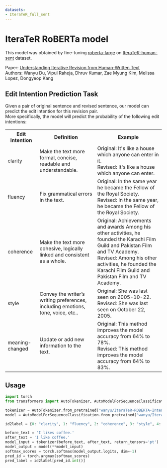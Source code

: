```yaml
---
datasets:
- IteraTeR_full_sent
---
```


# IteraTeR RoBERTa model
This model was obtained by fine-tuning [roberta-large](https://huggingface.co/roberta-large) on [IteraTeR-human-sent](https://huggingface.co/datasets/wanyu/IteraTeR_human_sent) dataset.

Paper: [Understanding Iterative Revision from Human-Written Text](https://arxiv.org/abs/2203.03802) <br>
Authors: Wanyu Du, Vipul Raheja, Dhruv Kumar, Zae Myung Kim, Melissa Lopez, Dongyeop Kang

## Edit Intention Prediction Task
Given a pair of original sentence and revised sentence, our model can predict the edit intention for this revision pair.<br>
More specifically, the model will predict the probability of the following edit intentions:
<table>
  <tr>
    <th>Edit Intention</th>
    <th>Definition</th>
    <th>Example</th>
  </tr>
  <tr>
    <td>clarity</td>
    <td>Make the text more formal, concise, readable and understandable.</td>
    <td>
    Original: It's like a house which anyone can enter in it. <br>
    Revised: It's like a house which anyone can enter.
    </td>
  </tr>
  <tr>
    <td>fluency</td>
    <td>Fix grammatical errors in the text.</td>
    <td>
    Original: In the same year he became the Fellow of the Royal Society. <br>
    Revised: In the same year, he became the Fellow of the Royal Society.
    </td>
  </tr>
  <tr>
    <td>coherence</td>
    <td>Make the text more cohesive, logically linked and consistent as a whole.</td>
    <td>
    Original: Achievements and awards Among his other activities, he founded the Karachi Film Guild and Pakistan Film and TV Academy. <br>
    Revised: Among his other activities, he founded the Karachi Film Guild and Pakistan Film and TV Academy.
    </td>
  </tr>
  <tr>
    <td>style</td>
    <td>Convey the writer’s writing preferences, including emotions, tone, voice, etc..</td>
    <td>
    Original: She was last seen on 2005-10-22. <br>
    Revised: She was last seen on October 22, 2005.
    </td>
  </tr>
  <tr>
    <td>meaning-changed</td>
    <td>Update or add new information to the text.</td>
    <td>
    Original: This method improves the model accuracy from 64% to 78%. <br>
    Revised: This method improves the model accuracy from 64% to 83%.
    </td>
  </tr>
</table>



## Usage
```python
import torch
from transformers import AutoTokenizer, AutoModelForSequenceClassification

tokenizer = AutoTokenizer.from_pretrained("wanyu/IteraTeR-ROBERTA-Intention-Classifier")
model = AutoModelForSequenceClassification.from_pretrained("wanyu/IteraTeR-ROBERTA-Intention-Classifier")

id2label = {0: "clarity", 1: "fluency", 2: "coherence", 3: "style", 4: "meaning-changed"}

before_text = 'I likes coffee.'
after_text = 'I like coffee.'
model_input = tokenizer(before_text, after_text, return_tensors='pt')
model_output = model(**model_input)
softmax_scores = torch.softmax(model_output.logits, dim=-1)
pred_id = torch.argmax(softmax_scores)
pred_label = id2label[pred_id.int()]
```